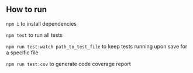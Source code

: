 ## How to run

`npm i` to install dependencies

`npm test` to run all tests

`npm run test:watch path_to_test_file` to keep tests running upon save for a specific file

`npm run test:cov` to generate code coverage report
